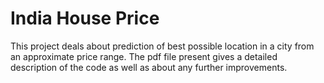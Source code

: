 # India House Price
This project deals about prediction of best possible location in a city from an approximate price range. The pdf file present gives a detailed description of the code as well as about any further improvements.
